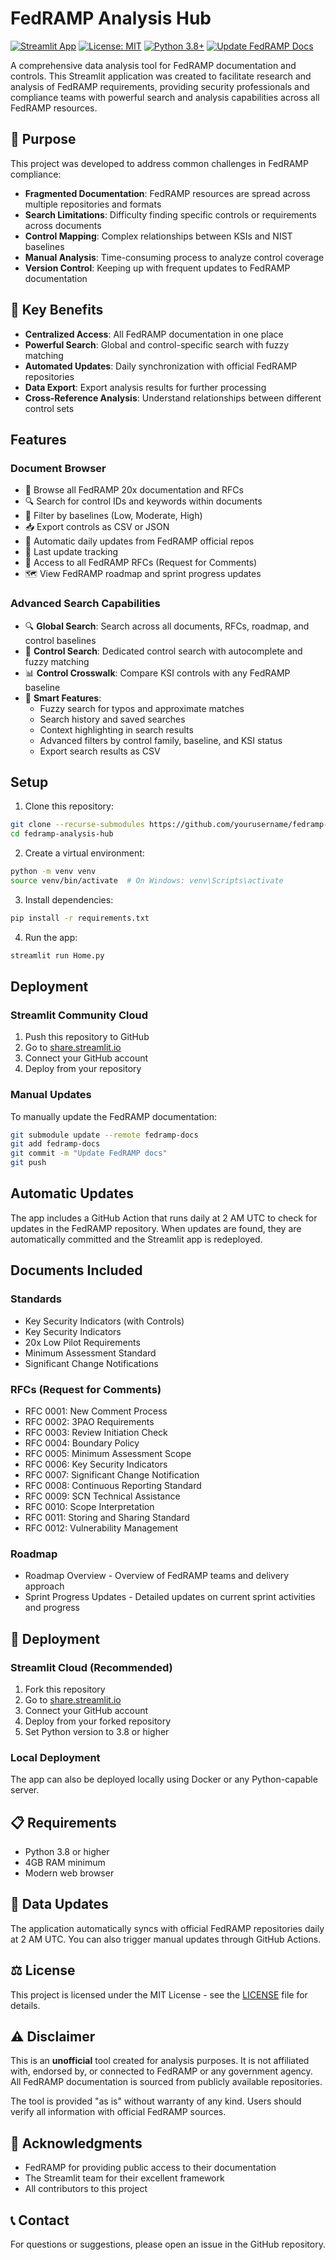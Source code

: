 # FedRAMP Analysis Hub

[![Streamlit App](https://static.streamlit.io/badges/streamlit_badge_black_white.svg)](https://share.streamlit.io/yourusername/fedramp-analysis-hub)
[![License: MIT](https://img.shields.io/badge/License-MIT-yellow.svg)](https://opensource.org/licenses/MIT)
[![Python 3.8+](https://img.shields.io/badge/python-3.8+-blue.svg)](https://www.python.org/downloads/)
[![Update FedRAMP Docs](https://github.com/yourusername/fedramp-analysis-hub/actions/workflows/update-fedramp-daily.yml/badge.svg)](https://github.com/yourusername/fedramp-analysis-hub/actions/workflows/update-fedramp-daily.yml)

A comprehensive data analysis tool for FedRAMP documentation and controls. This Streamlit application was created to facilitate research and analysis of FedRAMP requirements, providing security professionals and compliance teams with powerful search and analysis capabilities across all FedRAMP resources.

## 🎯 Purpose

This project was developed to address common challenges in FedRAMP compliance:

- **Fragmented Documentation**: FedRAMP resources are spread across multiple repositories and formats
- **Search Limitations**: Difficulty finding specific controls or requirements across documents
- **Control Mapping**: Complex relationships between KSIs and NIST baselines
- **Manual Analysis**: Time-consuming process to analyze control coverage
- **Version Control**: Keeping up with frequent updates to FedRAMP documentation

## 🚀 Key Benefits

- **Centralized Access**: All FedRAMP documentation in one place
- **Powerful Search**: Global and control-specific search with fuzzy matching
- **Automated Updates**: Daily synchronization with official FedRAMP repositories
- **Data Export**: Export analysis results for further processing
- **Cross-Reference Analysis**: Understand relationships between different control sets

## Features

### Document Browser
- 📄 Browse all FedRAMP 20x documentation and RFCs
- 🔍 Search for control IDs and keywords within documents
- 🎯 Filter by baselines (Low, Moderate, High)
- 📥 Export controls as CSV or JSON
- 🔄 Automatic daily updates from FedRAMP official repos
- 📅 Last update tracking
- 📝 Access to all FedRAMP RFCs (Request for Comments)
- 🗺️ View FedRAMP roadmap and sprint progress updates

### Advanced Search Capabilities
- 🔍 **Global Search**: Search across all documents, RFCs, roadmap, and control baselines
- 🎯 **Control Search**: Dedicated control search with autocomplete and fuzzy matching
- 📊 **Control Crosswalk**: Compare KSI controls with any FedRAMP baseline
- 🔎 **Smart Features**:
  - Fuzzy search for typos and approximate matches
  - Search history and saved searches
  - Context highlighting in search results
  - Advanced filters by control family, baseline, and KSI status
  - Export search results as CSV

## Setup

1. Clone this repository:
```bash
git clone --recurse-submodules https://github.com/yourusername/fedramp-analysis-hub.git
cd fedramp-analysis-hub
```

2. Create a virtual environment:
```bash
python -m venv venv
source venv/bin/activate  # On Windows: venv\Scripts\activate
```

3. Install dependencies:
```bash
pip install -r requirements.txt
```

4. Run the app:
```bash
streamlit run Home.py
```

## Deployment

### Streamlit Community Cloud

1. Push this repository to GitHub
2. Go to [share.streamlit.io](https://share.streamlit.io)
3. Connect your GitHub account
4. Deploy from your repository

### Manual Updates

To manually update the FedRAMP documentation:
```bash
git submodule update --remote fedramp-docs
git add fedramp-docs
git commit -m "Update FedRAMP docs"
git push
```

## Automatic Updates

The app includes a GitHub Action that runs daily at 2 AM UTC to check for updates in the FedRAMP repository. When updates are found, they are automatically committed and the Streamlit app is redeployed.

## Documents Included

### Standards
- Key Security Indicators (with Controls)
- Key Security Indicators
- 20x Low Pilot Requirements
- Minimum Assessment Standard
- Significant Change Notifications

### RFCs (Request for Comments)
- RFC 0001: New Comment Process
- RFC 0002: 3PAO Requirements
- RFC 0003: Review Initiation Check
- RFC 0004: Boundary Policy
- RFC 0005: Minimum Assessment Scope
- RFC 0006: Key Security Indicators
- RFC 0007: Significant Change Notification
- RFC 0008: Continuous Reporting Standard
- RFC 0009: SCN Technical Assistance
- RFC 0010: Scope Interpretation
- RFC 0011: Storing and Sharing Standard
- RFC 0012: Vulnerability Management

### Roadmap
- Roadmap Overview - Overview of FedRAMP teams and delivery approach
- Sprint Progress Updates - Detailed updates on current sprint activities and progress

## 🚀 Deployment

### Streamlit Cloud (Recommended)

1. Fork this repository
2. Go to [share.streamlit.io](https://share.streamlit.io)
3. Connect your GitHub account
4. Deploy from your forked repository
5. Set Python version to 3.8 or higher

### Local Deployment

The app can also be deployed locally using Docker or any Python-capable server.

## 📋 Requirements

- Python 3.8 or higher
- 4GB RAM minimum
- Modern web browser

## 🔄 Data Updates

The application automatically syncs with official FedRAMP repositories daily at 2 AM UTC. You can also trigger manual updates through GitHub Actions.

## ⚖️ License

This project is licensed under the MIT License - see the [LICENSE](LICENSE) file for details.

## ⚠️ Disclaimer

This is an **unofficial** tool created for analysis purposes. It is not affiliated with, endorsed by, or connected to FedRAMP or any government agency. All FedRAMP documentation is sourced from publicly available repositories.

The tool is provided "as is" without warranty of any kind. Users should verify all information with official FedRAMP sources.

## 🙏 Acknowledgments

- FedRAMP for providing public access to their documentation
- The Streamlit team for their excellent framework
- All contributors to this project

## 📞 Contact

For questions or suggestions, please open an issue in the GitHub repository.